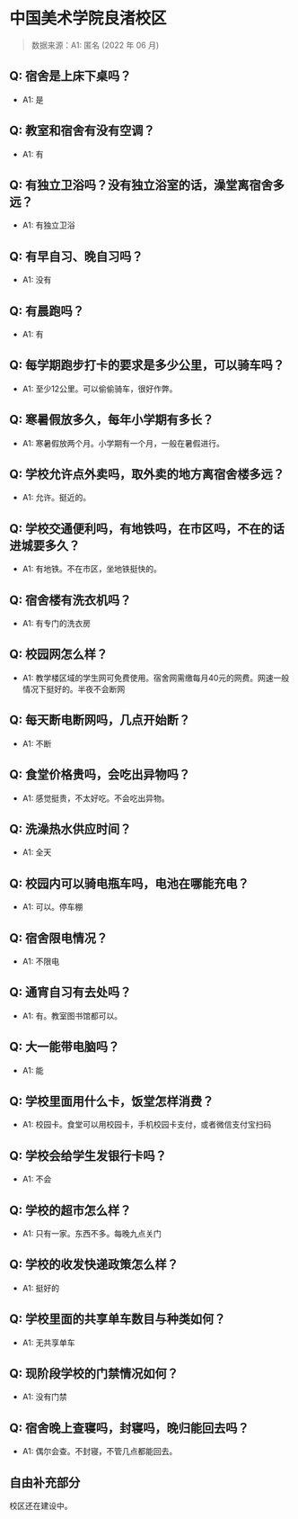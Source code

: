 # 中国美术学院良渚校区

> 数据来源：A1: 匿名 (2022 年 06 月)

## Q: 宿舍是上床下桌吗？

- A1: 是

## Q: 教室和宿舍有没有空调？

- A1: 有

## Q: 有独立卫浴吗？没有独立浴室的话，澡堂离宿舍多远？

- A1: 有独立卫浴

## Q: 有早自习、晚自习吗？

- A1: 没有

## Q: 有晨跑吗？

- A1: 有

## Q: 每学期跑步打卡的要求是多少公里，可以骑车吗？

- A1: 至少12公里。可以偷偷骑车，很好作弊。

## Q: 寒暑假放多久，每年小学期有多长？

- A1: 寒暑假放两个月。小学期有一个月，一般在暑假进行。

## Q: 学校允许点外卖吗，取外卖的地方离宿舍楼多远？

- A1: 允许。挺近的。

## Q: 学校交通便利吗，有地铁吗，在市区吗，不在的话进城要多久？

- A1: 有地铁。不在市区，坐地铁挺快的。

## Q: 宿舍楼有洗衣机吗？

- A1: 有专门的洗衣房

## Q: 校园网怎么样？

- A1: 教学楼区域的学生网可免费使用。宿舍网需缴每月40元的网费。网速一般情况下挺好的。半夜不会断网

## Q: 每天断电断网吗，几点开始断？

- A1: 不断

## Q: 食堂价格贵吗，会吃出异物吗？

- A1: 感觉挺贵，不太好吃。不会吃出异物。

## Q: 洗澡热水供应时间？

- A1: 全天

## Q: 校园内可以骑电瓶车吗，电池在哪能充电？

- A1: 可以。停车棚

## Q: 宿舍限电情况？

- A1: 不限电

## Q: 通宵自习有去处吗？

- A1: 有。教室图书馆都可以。

## Q: 大一能带电脑吗？

- A1: 能

## Q: 学校里面用什么卡，饭堂怎样消费？

- A1: 校园卡。食堂可以用校园卡，手机校园卡支付，或者微信支付宝扫码

## Q: 学校会给学生发银行卡吗？

- A1: 不会

## Q: 学校的超市怎么样？

- A1: 只有一家。东西不多。每晚九点关门

## Q: 学校的收发快递政策怎么样？

- A1: 挺好的

## Q: 学校里面的共享单车数目与种类如何？

- A1: 无共享单车

## Q: 现阶段学校的门禁情况如何？

- A1: 没有门禁

## Q: 宿舍晚上查寝吗，封寝吗，晚归能回去吗？

- A1: 偶尔会查。不封寝，不管几点都能回去。

## 自由补充部分

校区还在建设中。